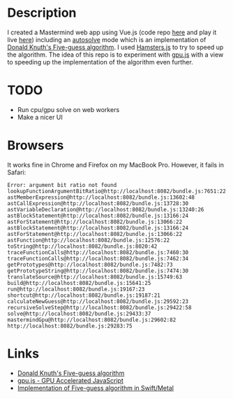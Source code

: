 # Description

I created a Mastermind web app using Vue.js (code repo [here](https://github.com/taylorjg/mastermind-svg-vue) and play it live [here](https://mastermind-svg-vue.herokuapp.com/)) including an [autosolve](https://mastermind-svg-vue.herokuapp.com?autosolve) mode which is an implementation of 
[Donald Knuth's Five-guess algorithm](https://en.wikipedia.org/wiki/Mastermind_(board_game)#Worst_case:_Five-guess_algorithm). I used [Hamsters.js](https://gitlab.com/hordesolutions/Hamsters.js) to try to speed up the algorithm. The idea of this repo is to experiment with [gpu.js](http://gpu.rocks/) with a view to speeding up the implementation of the algorithm even further.

# TODO

* Run cpu/gpu solve on web workers
* Make a nicer UI

# Browsers

It works fine in Chrome and Firefox on my MacBook Pro. However, it fails in Safari:

```
Error: argument bit ratio not found
lookupFunctionArgumentBitRatio@http://localhost:8082/bundle.js:7651:22
astMemberExpression@http://localhost:8082/bundle.js:13602:48
astCallExpression@http://localhost:8082/bundle.js:13728:30
astVariableDeclaration@http://localhost:8082/bundle.js:13240:26
astBlockStatement@http://localhost:8082/bundle.js:13166:24
astForStatement@http://localhost:8082/bundle.js:13066:22
astBlockStatement@http://localhost:8082/bundle.js:13166:24
astForStatement@http://localhost:8082/bundle.js:13066:22
astFunction@http://localhost:8082/bundle.js:12576:22
toString@http://localhost:8082/bundle.js:8020:42
traceFunctionCalls@http://localhost:8082/bundle.js:7460:30
traceFunctionCalls@http://localhost:8082/bundle.js:7462:34
getPrototypes@http://localhost:8082/bundle.js:7482:73
getPrototypeString@http://localhost:8082/bundle.js:7474:30
translateSource@http://localhost:8082/bundle.js:15749:63
build@http://localhost:8082/bundle.js:15641:25
run@http://localhost:8082/bundle.js:19167:23
shortcut@http://localhost:8082/bundle.js:19187:21
calculateNewGuess@http://localhost:8082/bundle.js:29592:23
recursiveSolveStep@http://localhost:8082/bundle.js:29422:58
solve@http://localhost:8082/bundle.js:29433:37
mastermindGpu@http://localhost:8082/bundle.js:29602:82
http://localhost:8082/bundle.js:29283:75
```

# Links

* [Donald Knuth's Five-guess algorithm](https://en.wikipedia.org/wiki/Mastermind_(board_game)#Worst_case:_Five-guess_algorithm)
* [gpu.js - GPU Accelerated JavaScript](http://gpu.rocks/)
* [Implementation of Five-guess algorithm in Swift/Metal](https://github.com/taylorjg/mastermind-swift)
